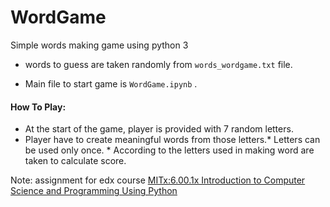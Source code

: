 # WordGame
Simple words making game using python 3

* words to guess are taken randomly from `words_wordgame.txt` file.

* Main file to start game is `WordGame.ipynb` .

#### How To Play:
* At the start of the game, player is provided with 7 random letters.
* Player have to create meaningful words from those letters.* Letters can be used only once. * According to the letters used in making word are taken to calculate score. 


Note: assignment for edx course [MITx:6.00.1x Introduction to Computer Science and Programming Using Python](https://courses.edx.org/courses/course-v1:MITx+6.00.1x_6+2T2015/course/)
